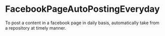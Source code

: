 # FacebookPageAutoPostingEveryday
To post a content in a facebook page in daily basis, automatically take from a repository at timely manner.  
